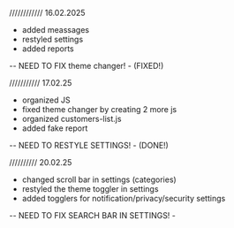 ////////////
16.02.2025

- added meassages
- restyled settings
- added reports

-- NEED TO FIX theme changer! - (FIXED!)

///////////
17.02.25

- organized JS
- fixed theme changer by creating 2 more js 
- organized customers-list.js
- added fake report

-- NEED TO RESTYLE SETTINGS! - (DONE!)

//////////
20.02.25

- changed scroll bar in settings (categories)
- restyled the theme toggler in settings
- added togglers for notification/privacy/security settings

-- NEED TO FIX SEARCH BAR IN SETTINGS! - 